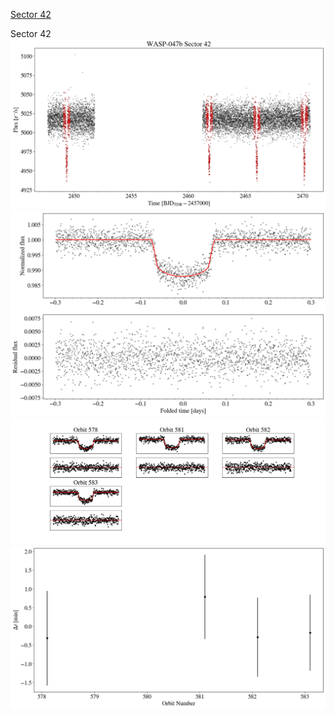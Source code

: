 [Sector 42](#sector42)

<a name = "sector42"></a>
Sector 42
![alt text](/tt/WASP-047b_Sector_42/WASP-047b_Sector_42_a_TimeSeries.png)
![alt text](/tt/WASP-047b_Sector_42/WASP-047b_Sector_42_b_FoldedLightCurve.png)
![alt text](/tt/WASP-047b_Sector_42/WASP-047b_Sector_42_b_IndividualTransitsWithFit.png)
![alt text](/tt/WASP-047b_Sector_42/WASP-047b_Sector_42_c_TimingResiduals.png)

